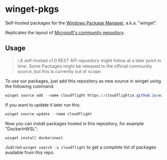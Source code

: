 # winget-pkgs

Self-hosted packages for the [Windows Package Manager](https://github.com/microsoft/winget-cli), a.k.a. "winget".

Replicates the layout of [Microsoft's community repository](https://github.com/microsoft/winget-pkgs/).

## Usage

> ℹ️ A self-hosted v1.0 REST API repository might follow at a later point in time. Some Packages might be released to the official community source, but this is currently out of scope.

To use our packages, just add this repository as new source in winget using the following command.

```powershell
winget source add --name cloudflight https://cloudflightio.github.io/winget-pkgs
```

If you want to update it later run this:

```powershell
winget source update --name cloudflight
```

Now you can install packages hosted in this repository, for example "DockerInWSL":

```powershell
winget install dockerinwsl
```

Just run `winget search -s cloudflight` to get a complete list of packages available from this repo.
